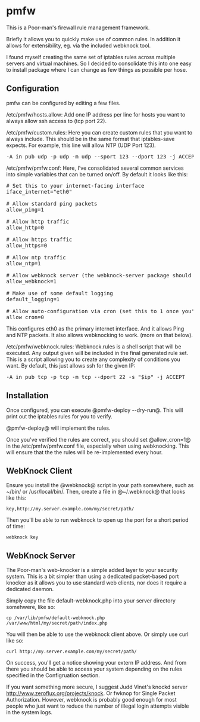 # pmfw
This is a Poor-man's firewall rule management framework.

Briefly it allows you to quickly make use of common rules.  In addition it
allows for extensibility, eg. via the included webknock tool.

I found myself creating the same set of iptables rules across multiple servers
and virtual machines.  So I decided to consolidate this into one easy to
install package where I can change as few things as possible per hose.


## Configuration ##

pmfw can be configured by editing a few files.

/etc/pmfw/hosts.allow: Add one IP address per line for hosts you want to always allow ssh access to (tcp port 22).

/etc/pmfw/custom.rules: Here you can create custom rules that you want to always include.  This should be in the same format that iptables-save expects.  For example, this line will allow NTP (UDP Port 123).
<pre>
-A in_pub_udp -p udp -m udp --sport 123 --dport 123 -j ACCEPT
</pre>

/etc/pmfw/pmfw.conf: Here, I've consolidated several common services into simple variables that can be turned on/off.  By default it looks like this:
<pre>
# Set this to your internet-facing interface
iface_internet="eth0"

# Allow standard ping packets
allow_ping=1

# Allow http traffic
allow_http=0

# Allow https traffic
allow_https=0

# Allow ntp traffic
allow_ntp=1

# Allow webknock server (the webknock-server package should be installed and requires manual configuration)
allow_webknock=1

# Make use of some default logging
default_logging=1

# Allow auto-configuration via cron (set this to 1 once you've verified your firewall rules)
allow_cron=0
</pre>

This configures eth0 as the primary internet interface.  And it allows Ping and NTP packets.  It also allows webknocking to work.  (more on that below).


/etc/pmfw/webknock.rules: Webknock.rules is a shell script that will be
executed.  Any output given will be included in the final generated rule set.
This is a script allowing you to create any complexity of conditions you want.
By default, this just allows ssh for the given IP:
<pre>
-A in_pub_tcp -p tcp -m tcp --dport 22 -s "$ip" -j ACCEPT
</pre>

## Installation ##

Once configured, you can execute @pmfw-deploy --dry-run@.  This will print out
the iptables rules for you to verify.  

@pmfw-deploy@ will implement the rules.

Once you've verified the rules are correct, you should set @allow_cron=1@ in
the /etc/pmfw/pmfw.conf file, especially when using webknocking.  This will
ensure that the the rules will be re-implemented every hour.

## WebKnock Client ##

Ensure you install the @webknock@ script in your path somewhere, such as ~/bin/
or /usr/local/bin/.  Then, create a file in @~/.webknock@ that looks like this:

	key,http://my.server.example.com/my/secret/path/

Then you'll be able to run webknock to open up the port for a short period of time:

	webknock key

## WebKnock Server ##

The Poor-man's web-knocker is a simple added layer to your security system.
This is a bit simpler than using a dedicated packet-based port knocker as it
allows you to use standard web clients, nor does it require a dedicated daemon.

Simply copy the file default-webknock.php into your server directory somehwere, like so:

	cp /var/lib/pmfw/default-webknock.php /var/www/html/my/secret/path/index.php

You will then be able to use the webknock client above.  Or simply use curl like so:

	curl http://my.server.example.com/my/secret/path/

On success, you'll get a notice showing your extern IP address.  And from there
you should be able to access your system depending on the rules specified in
the Configruation section.


If you want something more secure, I suggest Judd Vinet's knockd server
http://www.zeroflux.org/projects/knock.  Or fwknop for Single Packet
Authorization.  However, webknock is probably good enough for most people who
just want to reduce the number of illegal login attempts visible in the system
logs.

